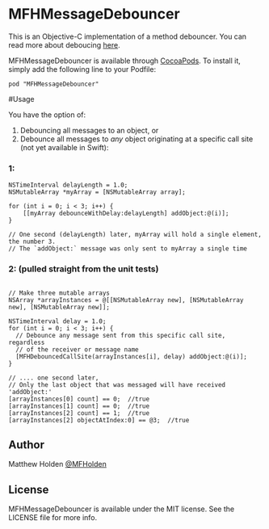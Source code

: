 # MFHMessageDebouncer

This is an Objective-C implementation of a method debouncer. You can
read more about deboucing [here](http://unscriptable.com/2009/03/20/debouncing-javascript-methods/).

MFHMessageDebouncer is available through [CocoaPods](http://cocoapods.org). To install
it, simply add the following line to your Podfile:

    pod "MFHMessageDebouncer"

#Usage

You have the option of:

1. Debouncing all messages to an object, or 
2. Debounce all messages to *any* object originating at a specific call
site (not yet available in Swift):

### 1:

```objc
NSTimeInterval delayLength = 1.0;
NSMutableArray *myArray = [NSMutableArray array];

for (int i = 0; i < 3; i++) {
    [[myArray debounceWithDelay:delayLength] addObject:@(i)];
}

// One second (delayLength) later, myArray will hold a single element, the number 3.
// The `addObject:` message was only sent to myArray a single time
```

### 2:  (pulled straight from the unit tests)

```objc

// Make three mutable arrays
NSArray *arrayInstances = @[[NSMutableArray new], [NSMutableArray new], [NSMutableArray new]];

NSTimeInterval delay = 1.0;
for (int i = 0; i < 3; i++) {
  // Debounce any message sent from this specific call site, regardless
  // of the receiver or message name
  [MFHDebouncedCallSite(arrayInstances[i], delay) addObject:@(i)];
}

// .... one second later, 
// Only the last object that was messaged will have received 'addObject:'
[arrayInstances[0] count] == 0;  //true
[arrayInstances[1] count] == 0;  //true
[arrayInstances[2] count] == 1;  //true
[arrayInstances[2] objectAtIndex:0] == @3;  //true
```


## Author

Matthew Holden [@MFHolden](http://twitter.com/mfholden)

## License

MFHMessageDebouncer is available under the MIT license. See the LICENSE file for more info.

